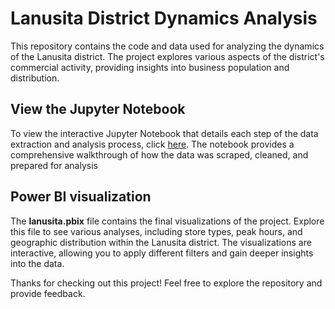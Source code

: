 # Lanusita District Dynamics Analysis

This repository contains the code and data used for analyzing the dynamics of the Lanusita district. The project explores various aspects of the district's commercial activity, providing insights into business population and distribution.

## View the Jupyter Notebook
To view the interactive Jupyter Notebook that details each step of the data extraction and analysis process, click [here](https://nbviewer.org/github/swazara/gmaps-lanusita-scraping/blob/main/Lanusita%20Dystrict%20Project.ipynb). The notebook provides a comprehensive walkthrough of how the data was scraped, cleaned, and prepared for analysis

## Power BI visualization
The **lanusita.pbix** file contains the final visualizations of the project. Explore this file to see various analyses, including store types, peak hours, and geographic distribution within the Lanusita district. The visualizations are interactive, allowing you to apply different filters and gain deeper insights into the data.

Thanks for checking out this project! Feel free to explore the repository and provide feedback.
